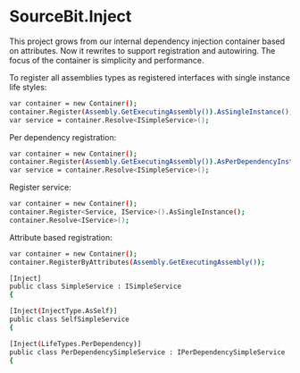 SourceBit.Inject
================

This project grows from our internal dependency injection container based on attributes. Now it rewrites to support registration and autowiring. The focus of the container is simplicity and performance.

To register all assemblies types as registered interfaces with single instance life styles:

```sh
var container = new Container();
container.Register(Assembly.GetExecutingAssembly()).AsSingleInstance();
var service = container.Resolve<ISimpleService>();
```

Per dependency registration:

```sh
var container = new Container();
container.Register(Assembly.GetExecutingAssembly()).AsPerDependencyInstance();
var service = container.Resolve<ISimpleService>();
```

Register service:

```sh
var container = new Container();
container.Register<Service, IService>().AsSingleInstance();
container.Resolve<IService>();
```

Attribute based registration:

```sh
var container = new Container();
container.RegisterByAttributes(Assembly.GetExecutingAssembly());

[Inject]
public class SimpleService : ISimpleService
{

[Inject(InjectType.AsSelf)]
public class SelfSimpleService
{

[Inject(LifeTypes.PerDependency)]
public class PerDependencySimpleService : IPerDependencySimpleService
{
```
